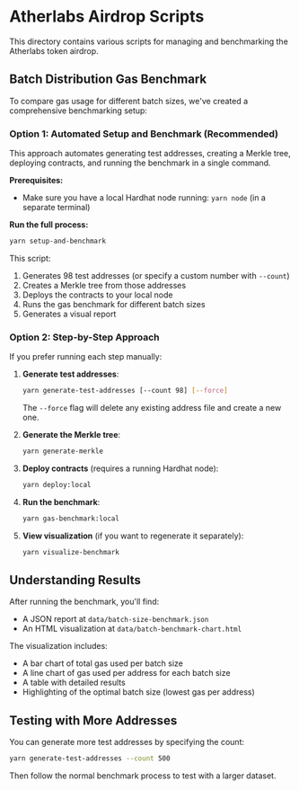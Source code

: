 # Atherlabs Airdrop Scripts

This directory contains various scripts for managing and benchmarking the Atherlabs token airdrop.

## Batch Distribution Gas Benchmark

To compare gas usage for different batch sizes, we've created a comprehensive benchmarking setup:

### Option 1: Automated Setup and Benchmark (Recommended)

This approach automates generating test addresses, creating a Merkle tree, deploying contracts, and running the benchmark in a single command.

**Prerequisites:**
- Make sure you have a local Hardhat node running: `yarn node` (in a separate terminal)

**Run the full process:**
```bash
yarn setup-and-benchmark
```

This script:
1. Generates 98 test addresses (or specify a custom number with `--count`)
2. Creates a Merkle tree from those addresses
3. Deploys the contracts to your local node
4. Runs the gas benchmark for different batch sizes
5. Generates a visual report

### Option 2: Step-by-Step Approach

If you prefer running each step manually:

1. **Generate test addresses**:
   ```bash
   yarn generate-test-addresses [--count 98] [--force]
   ```
   The `--force` flag will delete any existing address file and create a new one.

2. **Generate the Merkle tree**:
   ```bash
   yarn generate-merkle
   ```

3. **Deploy contracts** (requires a running Hardhat node):
   ```bash
   yarn deploy:local
   ```

4. **Run the benchmark**:
   ```bash
   yarn gas-benchmark:local
   ```

5. **View visualization** (if you want to regenerate it separately):
   ```bash
   yarn visualize-benchmark
   ```

## Understanding Results

After running the benchmark, you'll find:
- A JSON report at `data/batch-size-benchmark.json`
- An HTML visualization at `data/batch-benchmark-chart.html`

The visualization includes:
- A bar chart of total gas used per batch size
- A line chart of gas used per address for each batch size
- A table with detailed results
- Highlighting of the optimal batch size (lowest gas per address)

## Testing with More Addresses

You can generate more test addresses by specifying the count:
```bash
yarn generate-test-addresses --count 500
```

Then follow the normal benchmark process to test with a larger dataset. 